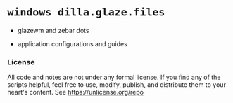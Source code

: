 # `windows dilla.glaze.files`

- glazewm and zebar dots

- application configurations and guides

### License
All code and notes are not under any formal license. If you find any of the scripts helpful, feel free to use, modify, publish, and distribute them to your heart's content. See https://unlicense.org/repo
